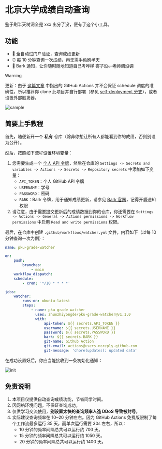 # 北京大学成绩自动查询

鉴于刷半天树洞全是 xxx 出分了没，便有了这个小工具。

## 功能

-   🚀 全自动过门户验证，查询成绩更新
-   ⏰ 每 10 分钟查询一次成绩，再无需手动刷半天
-   📢 Bark 通知，让你随时随地知道自己考咋样 ~~寄了没、老师调没调~~

> [!WARNING]
> 更新：由于 [这篇文章](https://www.sivamuthukumar.com/blog/ghactions-scheduled-workflows-external-trigger) 中指出的 GitHub Actions 并不会保证 schedule 调度的准确性，所以推荐你 clone 此项目并自行部署（参见 [self-deployment 分支](https://github.com/zhuozhiyongde/pku-grade-watcher/tree/self-deployment)），或者设置外部触发器。

![sample](README.assets/sample.png)

## 简要上手教程

首先，随便新开一个 **私有** 仓库（除非你想让所有人都能看到你的成绩，否则别设为公开）。

然后，按照如下流程设置环境变量：

1. 您需要生成一个 [个人 API 令牌](https://github.com/settings/tokens/new)，然后在仓库的 `Settings -> Secrets and variables -> Actions -> Secrets -> Repository secrets` 中添加如下变量：
    - `API_TOKEN`：个人 GitHub API 令牌
    - `USERNAME`：学号
    - `PASSWORD`：密码
    - `BARK`：Bark 令牌，用于通知成绩更新，请参见 [Bark 官网](https://bark.day.app/)，记得开启通知权限
2. 请注意，由于需要提交更新后的成绩数据到你的仓库，你还需要在 `Settings -> Actions -> General -> Actions permissions -> Workflow permissions` 中启用 `Read and write permissions` 权限。

最后，在仓库中创建 `.github/workflows/watcher.yml` 文件，内容如下（以每 10 分钟查询一次为例）：

```yml
name: pku-grade-watcher

on:
    push:
        branches:
            - main
    workflow_dispatch:
    schedule:
        - cron: '*/10 * * * *'

jobs:
    watcher:
        runs-on: ubuntu-latest
        steps:
            - name: pku-grade-watcher
              uses: zhuozhiyongde/pku-grade-watcher@v1.1.0
              with:
                  api-token: ${{ secrets.API_TOKEN }}
                  username: ${{ secrets.USERNAME }}
                  password: ${{ secrets.PASSWORD }}
                  bark: ${{ secrets.BARK }}
                  git-name: Github Action
                  git-email: actions@users.noreply.github.com
                  git-message: 'chore(updates): updated data'
```

在成功设置好后，你应当能接收到一条初始化通知：

![init](README.assets/init.png)

## 免责说明

1. 本项目仅提供自动查询成绩功能，节省同学时间。
2. 因网络环境问题，不保证查询成功。
3. 仅供学习交流使用，**别设置太快的查询频率人造 DDoS 导致被封号**。
4. 实际建议查询频率在 10~20 分钟左右。因为 GitHub Actions 免费版限制了每个工作流最多运行 35 天，而单次运行需要 30s 左右，所以：
    - 10 分钟的频率间隔总共可以运行约 700 天。
    - 15 分钟的频率间隔总共可以运行约 1050 天。
    - 20 分钟的频率间隔总共可以运行约 1400 天。
